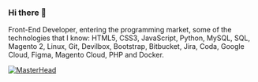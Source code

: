 ### Hi there 👋

Front-End Developer, entering the programming market, some of the technologies that I know: HTML5, CSS3, JavaScript, Python, MySQL, SQL, Magento 2, Linux, Git,
 Devilbox, Bootstrap, Bitbucket, Jira, Coda, Google Cloud, Figma, Magento Cloud, PHP and Docker.
 

[![MasterHead](https://img.shields.io/badge/GitHub-100000?style=for-the-badge&logo=github&logoColor=white)](https://github.com/FelipeMeireles)
